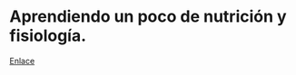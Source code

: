 # Aprendiendo un poco de nutrición y fisiología. 

[Enlace](https://jalvpor.github.io/eXelearning/)
